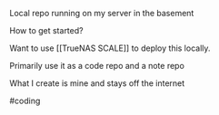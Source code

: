 Local repo running on my server in the basement

How to get started?

Want to use [[TrueNAS SCALE]] to deploy this locally. 

Primarily use it as a code repo and a note repo

What I create is mine and stays off the internet

#coding
